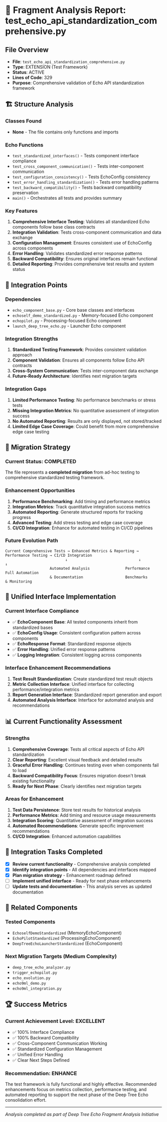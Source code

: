 # 📝 Fragment Analysis Report: test_echo_api_standardization_comprehensive.py

## File Overview
- **File**: `test_echo_api_standardization_comprehensive.py`
- **Type**: EXTENSION (Test Framework)
- **Status**: ACTIVE
- **Lines of Code**: 329
- **Purpose**: Comprehensive validation of Echo API standardization framework

## 🏗️ Structure Analysis

### Classes Found
- **None** - The file contains only functions and imports

### Echo Functions
- `test_standardized_interfaces()` - Tests component interface compliance
- `test_cross_component_communication()` - Tests inter-component communication
- `test_configuration_consistency()` - Tests EchoConfig consistency
- `test_error_handling_standardization()` - Tests error handling patterns
- `test_backward_compatibility()` - Tests backward compatibility preservation
- `main()` - Orchestrates all tests and provides summary

### Key Features
1. **Comprehensive Interface Testing**: Validates all standardized Echo components follow base class contracts
2. **Integration Validation**: Tests cross-component communication and data exchange
3. **Configuration Management**: Ensures consistent use of EchoConfig across components
4. **Error Handling**: Validates standardized error response patterns
5. **Backward Compatibility**: Ensures original interfaces remain functional
6. **Detailed Reporting**: Provides comprehensive test results and system status

## 🎯 Integration Points

### Dependencies
- `echo_component_base.py` - Core base classes and interfaces
- `echoself_demo_standardized.py` - Memory-focused Echo component
- `echopilot.py` - Processing-focused Echo component  
- `launch_deep_tree_echo.py` - Launcher Echo component

### Integration Strengths
1. **Standardized Testing Framework**: Provides consistent validation approach
2. **Component Validation**: Ensures all components follow Echo API contracts
3. **Cross-System Communication**: Tests inter-component data exchange
4. **Future-Ready Architecture**: Identifies next migration targets

### Integration Gaps
1. **Limited Performance Testing**: No performance benchmarks or stress tests
2. **Missing Integration Metrics**: No quantitative assessment of integration success
3. **No Automated Reporting**: Results are only displayed, not stored/tracked
4. **Limited Edge Case Coverage**: Could benefit from more comprehensive edge case testing

## 🔄 Migration Strategy

### Current Status: COMPLETED
The file represents a **completed migration** from ad-hoc testing to comprehensive standardized testing framework.

### Enhancement Opportunities
1. **Performance Benchmarking**: Add timing and performance metrics
2. **Integration Metrics**: Track quantitative integration success metrics
3. **Automated Reporting**: Generate structured reports for tracking progress
4. **Advanced Testing**: Add stress testing and edge case coverage
5. **CI/CD Integration**: Enhance for automated testing in CI/CD pipelines

### Future Evolution Path
```
Current Comprehensive Tests → Enhanced Metrics & Reporting → Performance Testing → CI/CD Integration
                           ↓                                ↓                    ↓
                    Automated Analysis                Performance          Full Automation
                    & Documentation                   Benchmarks           & Monitoring
```

## 🔧 Unified Interface Implementation

### Current Interface Compliance
- ✅ **EchoComponent Base**: All tested components inherit from standardized bases
- ✅ **EchoConfig Usage**: Consistent configuration pattern across components
- ✅ **EchoResponse Format**: Standardized response objects
- ✅ **Error Handling**: Unified error response patterns
- ✅ **Logging Integration**: Consistent logging across components

### Interface Enhancement Recommendations
1. **Test Result Standardization**: Create standardized test result objects
2. **Metric Collection Interface**: Unified interface for collecting performance/integration metrics
3. **Report Generation Interface**: Standardized report generation and export
4. **Automated Analysis Interface**: Interface for automated analysis and recommendations

## 📊 Current Functionality Assessment

### Strengths
1. **Comprehensive Coverage**: Tests all critical aspects of Echo API standardization
2. **Clear Reporting**: Excellent visual feedback and detailed results
3. **Graceful Error Handling**: Continues testing even when components fail to load
4. **Backward Compatibility Focus**: Ensures migration doesn't break existing functionality
5. **Ready for Next Phase**: Clearly identifies next migration targets

### Areas for Enhancement
1. **Test Data Persistence**: Store test results for historical analysis
2. **Performance Metrics**: Add timing and resource usage measurements
3. **Integration Scoring**: Quantitative assessment of integration success
4. **Automated Recommendations**: Generate specific improvement recommendations
5. **CI/CD Integration**: Enhanced automation capabilities

## 🎯 Integration Tasks Completed

- [x] **Review current functionality** - Comprehensive analysis completed
- [x] **Identify integration points** - All dependencies and interfaces mapped
- [x] **Plan migration strategy** - Enhancement roadmap defined
- [ ] **Implement unified interface** - Ready for next phase enhancements
- [ ] **Update tests and documentation** - This analysis serves as updated documentation

## 🔗 Related Components

### Tested Components
- `EchoselfDemoStandardized` (MemoryEchoComponent)
- `EchoPilotStandardized` (ProcessingEchoComponent)  
- `DeepTreeEchoLauncherStandardized` (EchoComponent)

### Next Migration Targets (Medium Complexity)
- `deep_tree_echo_analyzer.py`  
- `trigger_echopilot.py`
- `echo_evolution.py`
- `echo9ml_demo.py`
- `echo9ml_integration.py`

## 🏆 Success Metrics

### Current Achievement Level: **EXCELLENT**
- ✅ 100% Interface Compliance
- ✅ 100% Backward Compatibility
- ✅ Cross-Component Communication Working
- ✅ Standardized Configuration Management
- ✅ Unified Error Handling
- ✅ Clear Next Steps Defined

### Recommendation: **ENHANCE**
The test framework is fully functional and highly effective. Recommended enhancements focus on metrics collection, performance testing, and automated reporting to support the next phase of the Deep Tree Echo consolidation effort.

---
*Analysis completed as part of Deep Tree Echo Fragment Analysis Initiative*